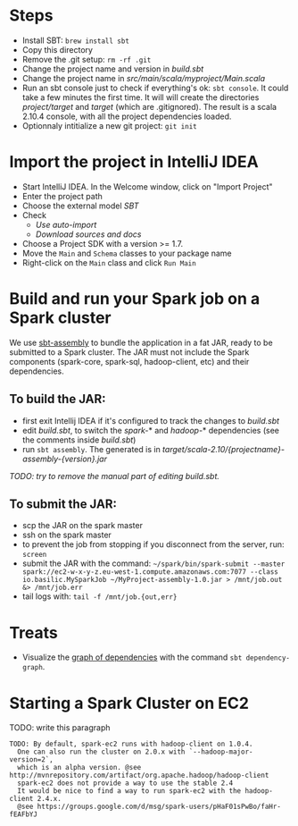 # Steps

* Install SBT: `brew install sbt`
* Copy this directory
* Remove the .git setup: `rm -rf .git`
* Change the project name and version in *build.sbt*
* Change the project name in *src/main/scala/myproject/Main.scala*
* Run an sbt console just to check if everything's ok: `sbt console`. It could take a few minutes the first time. It will will create the directories *project/target* and *target* (which are .gitignored). The result is a scala 2.10.4 console, with all the project dependencies loaded.
* Optionnaly intitialize a new git project: `git init`

# Import the project in IntelliJ IDEA

* Start IntelliJ IDEA. In the Welcome window, click on "Import Project"
* Enter the project path
* Choose the external model *SBT*
* Check
  * *Use auto-import*
  * *Download sources and docs*
* Choose a Project SDK with a version >= 1.7.
* Move the `Main` and `Schema` classes to your package name
* Right-click on the `Main` class and click `Run Main`

# Build and run your Spark job on a Spark cluster

We use [sbt-assembly](https://github.com/sbt/sbt-assembly) to bundle the application in a fat JAR, ready to be submitted to a Spark cluster. The JAR must not include the Spark components (spark-core, spark-sql, hadoop-client, etc) and their dependencies.

## To build the JAR:

* first exit Intellij IDEA if it's configured to track the changes to *build.sbt*
* edit *build.sbt*, to switch the *spark-** and *hadoop-** dependencies (see the comments inside *build.sbt*)
* run `sbt assembly`. The generated is in *target/scala-2.10/{projectname}-assembly-{version}.jar*

*TODO: try to remove the manual part of editing *build.sbt*.*

## To submit the JAR:

* scp the JAR on the spark master
* ssh on the spark master
* to prevent the job from stopping if you disconnect from the server, run: `screen`
* submit the JAR with the command: `~/spark/bin/spark-submit --master spark://ec2-w-x-y-z.eu-west-1.compute.amazonaws.com:7077 --class io.basilic.MySparkJob ~/MyProject-assembly-1.0.jar > /mnt/job.out &> /mnt/job.err`
* tail logs with: `tail -f /mnt/job.{out,err}`

# Treats

* Visualize the [graph of dependencies](https://github.com/jrudolph/sbt-dependency-graph) with the command `sbt dependency-graph`.

# Starting a Spark Cluster on EC2

TODO: write this paragraph

    TODO: By default, spark-ec2 runs with hadoop-client on 1.0.4.
      One can also run the cluster on 2.0.x with `--hadoop-major-version=2`,
      which is an alpha version. @see http://mvnrepository.com/artifact/org.apache.hadoop/hadoop-client
      spark-ec2 does not provide a way to use the stable 2.4
      It would be nice to find a way to run spark-ec2 with the hadoop-client 2.4.x.
      @see https://groups.google.com/d/msg/spark-users/pHaF01sPwBo/faHr-fEAFbYJ
